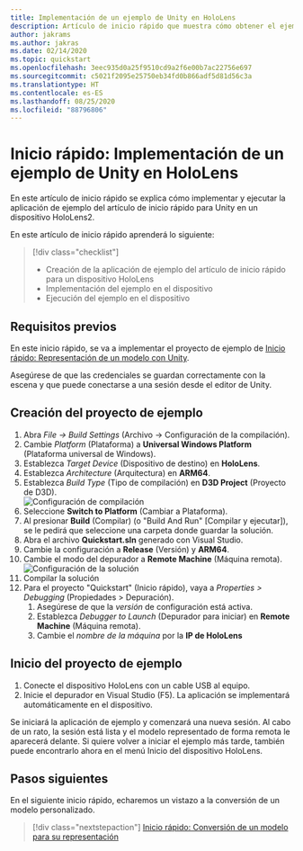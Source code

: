 ```yaml
---
title: Implementación de un ejemplo de Unity en HoloLens
description: Artículo de inicio rápido que muestra cómo obtener el ejemplo de Unity en el dispositivo HoloLens
author: jakrams
ms.author: jakras
ms.date: 02/14/2020
ms.topic: quickstart
ms.openlocfilehash: 3eec935d0a25f9510cd9a2f6e00b7ac22756e697
ms.sourcegitcommit: c5021f2095e25750eb34fd0b866adf5d81d56c3a
ms.translationtype: HT
ms.contentlocale: es-ES
ms.lasthandoff: 08/25/2020
ms.locfileid: "88796806"
---
```

# <a name="quickstart-deploy-unity-sample-to-hololens"></a>Inicio rápido: Implementación de un ejemplo de Unity en HoloLens

En este artículo de inicio rápido se explica cómo implementar y ejecutar la aplicación de ejemplo del artículo de inicio rápido para Unity en un dispositivo HoloLens2.

En este artículo de inicio rápido aprenderá lo siguiente:

> [!div class="checklist"]
>
>* Creación de la aplicación de ejemplo del artículo de inicio rápido para un dispositivo HoloLens
>* Implementación del ejemplo en el dispositivo
>* Ejecución del ejemplo en el dispositivo

## <a name="prerequisites"></a>Requisitos previos

En este inicio rápido, se va a implementar el proyecto de ejemplo de [Inicio rápido: Representación de un modelo con Unity](render-model.md).

Asegúrese de que las credenciales se guardan correctamente con la escena y que puede conectarse a una sesión desde el editor de Unity.

## <a name="build-the-sample-project"></a>Creación del proyecto de ejemplo

1. Abra *File -> Build Settings* (Archivo -> Configuración de la compilación).
1. Cambie *Platform* (Plataforma) a **Universal Windows Platform** (Plataforma universal de Windows).
1. Establezca *Target Device* (Dispositivo de destino) en **HoloLens**.
1. Establezca *Architecture* (Arquitectura) en **ARM64**.
1. Establezca *Build Type* (Tipo de compilación) en **D3D Project** (Proyecto de D3D).\
    ![Configuración de compilación](./media/unity-build-settings.png)
1. Seleccione **Switch to Platform** (Cambiar a Plataforma).
1. Al presionar **Build** (Compilar) (o "Build And Run" [Compilar y ejecutar]), se le pedirá que seleccione una carpeta donde guardar la solución.
1. Abra el archivo **Quickstart.sln** generado con Visual Studio.
1. Cambie la configuración a **Release** (Versión) y **ARM64**.
1. Cambie el modo del depurador a **Remote Machine** (Máquina remota).\
    ![Configuración de la solución](media/unity-deploy-config.png)
1. Compilar la solución
1. Para el proyecto "Quickstart" (Inicio rápido), vaya a *Properties > Debugging* (Propiedades > Depuración).
    1. Asegúrese de que la *versión* de configuración está activa.
    1. Establezca *Debugger to Launch* (Depurador para iniciar) en **Remote Machine** (Máquina remota).
    1. Cambie el *nombre de la máquina* por la **IP de HoloLens**

## <a name="launch-the-sample-project"></a>Inicio del proyecto de ejemplo

1. Conecte el dispositivo HoloLens con un cable USB al equipo.
1. Inicie el depurador en Visual Studio (F5). La aplicación se implementará automáticamente en el dispositivo.

Se iniciará la aplicación de ejemplo y comenzará una nueva sesión. Al cabo de un rato, la sesión está lista y el modelo representado de forma remota le aparecerá delante.
Si quiere volver a iniciar el ejemplo más tarde, también puede encontrarlo ahora en el menú Inicio del dispositivo HoloLens.

## <a name="next-steps"></a>Pasos siguientes

En el siguiente inicio rápido, echaremos un vistazo a la conversión de un modelo personalizado.

> [!div class="nextstepaction"]
> [Inicio rápido: Conversión de un modelo para su representación](convert-model.md)
